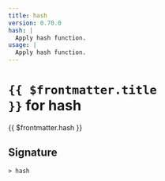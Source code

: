 ```yaml
---
title: hash
version: 0.70.0
hash: |
  Apply hash function.
usage: |
  Apply hash function.
---
```


# <code>{{ $frontmatter.title }}</code> for hash

<div class='command-title'>{{ $frontmatter.hash }}</div>

## Signature

```> hash ```
